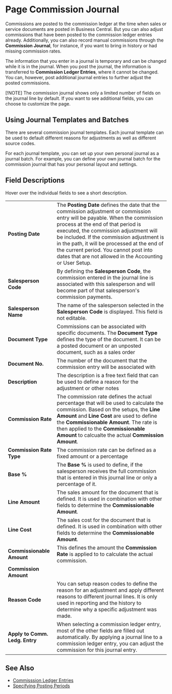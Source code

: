 # Page Commission Journal

Commissions are posted to the commission ledger at the time when sales or service documents are posted in Business Central. But you can also adjust commissions that have been posted to the commission ledger entries already. Additionally, you can also record manual commissions through the **Commission Journal**, for instance, if you want to bring in history or had missing commission rates.

The information that you enter in a journal is temporary and can be changed while it is in the journal. When you post the journal, the information is transferred to **Commission Ledger Entries**, where it cannot be changed. You can, however, post additional journal entries to further adjust the posted commissions.

[!NOTE]
The commission journal shows only a limited number of fields on the journal line by default. If you want to see additional fields, you can choose to customize the page.

## Using Journal Templates and Batches

There are several commission journal templates. Each journal template can be used to default different reasons for adjustments as well as different source codes.

For each journal template, you can set up your own personal journal as a journal batch. For example, you can define your own journal batch for the commission journal that has your personal layout and settings.

## Field Descriptions

Hover over the individual fields to see a short description.

|                                |                                                                                                                         |
|--------------------------------|-------------------------------------------------------------------------------------------------------------------------|
| **Posting Date**               | The **Posting Date** defines the date that the commission adjustment or commission entry will be payable. When the commission process at the end of that period is executed, the commission adjustment will be included. If the commission adjustment is in the path, it will be processed at the end of the current period. You cannot post into dates that are not allowed in the Accounting or User Setup. |
| **Salesperson Code**           | By defining the **Salesperson Code**, the commission entered in the journal line is associated with this salesperson and will become part of that salesperson's commission payments. |
| **Salesperson Name**           | The name of the salesperson selected in the **Salesperson Code** is displayed. This field is not editable.              |
| **Document Type**              | Commissions can be associated with specific documents. The **Document Type** defines the type of the document. It can be a posted document or an unposted document, such as a sales order |
| **Document No.**               | The number of the document that the commission entry will be associated with                                            |
| **Description**                | The description is a free text field that can be used to define a reason for the adjustment or other notes              |
| **Commission Rate**            | The commission rate defines the actual percentage that will be used to calculate the commission. Based on the setups,  the **Line Amount** and **Line Cost** are used to define the **Commissionable Amount**. The rate is then applied to the **Commissionable Amount** to calcualte the actual **Commission Amount**. |
| **Commission Rate Type**       | The commission rate can be defined as a fixed amount or a percentage                                                    |
| **Base %**                     | The **Base %** is used to define, if the salesperson receives the full commission that is entered in this journal line or only a percentage of it. |
| **Line Amount**                | The sales amount for the document that is defined. It is used in combination with other fields to determine the **Commissionable Amount**. |
| **Line Cost**                  | The sales cost for the document that is defined. It is used in combination with other fields to determine the **Commissionable Amount**. |
| **Commissionable Amount**      | This defines the amount the **Commission Rate** is applied to to calculate the actual commission.                       |
| **Commission Amount**          |
| **Reason Code**                | You can setup reason codes to define the reason for an adjustment and apply different reasons to different journal lines. It is only used in reporting and the history to determine why a specific adjustment was made. |
| **Apply to Comm. Ledg. Entry** | When selecting a commission ledger entry, most of the other fields are filled out automatically. By applying a journal line to a commission ledger entry, you can adjust the commission for this journal entry. |

## See Also

- [Commisssion Ledger Entries](page-commission-ledger-entries.md)
- [Specifying Posting Periods](https://docs.microsoft.com/en-us/dynamics365/business-central/finance-how-specify-posting-periods)
